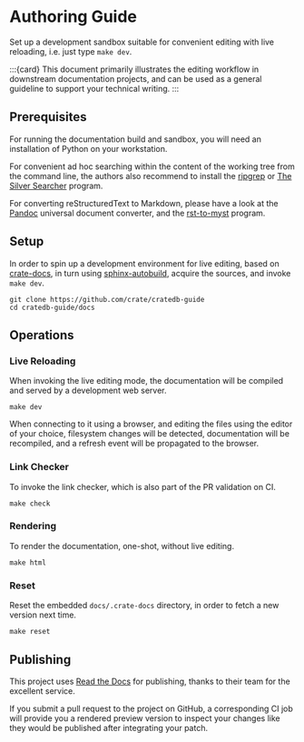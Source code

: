 # Authoring Guide

Set up a development sandbox suitable for convenient editing with live
reloading, i.e. just type `make dev`.

:::{card}
This document primarily illustrates the editing workflow in downstream
documentation projects, and can be used as a general guideline to support
your technical writing.
:::


## Prerequisites

For running the documentation build and sandbox, you will need an installation
of Python on your workstation.

For convenient ad hoc searching within the content of the working tree from the
command line, the authors also recommend to install the [ripgrep] or [The
Silver Searcher] program.

For converting reStructuredText to Markdown, please have a look at the [Pandoc]
universal document converter, and the [rst-to-myst] program.


## Setup

In order to spin up a development environment for live editing, based on
[crate-docs], in turn using [sphinx-autobuild], acquire the sources, and
invoke `make dev`.

```shell
git clone https://github.com/crate/cratedb-guide
cd cratedb-guide/docs
```


## Operations

### Live Reloading
When invoking the live editing mode, the documentation will be compiled and
served by a development web server.
```shell
make dev
```
When connecting to it using a browser, and editing the files using the editor
of your choice, filesystem changes will be detected, documentation will be
recompiled, and a refresh event will be propagated to the browser.

### Link Checker
To invoke the link checker, which is also part of the PR validation on CI.
```shell
make check
```

### Rendering
To render the documentation, one-shot, without live editing.
```shell
make html
```

### Reset
Reset the embedded `docs/.crate-docs` directory, in order to fetch a new
version next time.
```shell
make reset
```


## Publishing

This project uses [Read the Docs] for publishing, thanks to their team for
the excellent service.

If you submit a pull request to the project on GitHub, a corresponding CI job
will provide you a rendered preview version to inspect your changes like they
would be published after integrating your patch.


[crate-docs]: https://github.com/crate/crate-docs
[Pandoc]: https://pandoc.org/
[Read the Docs]: https://about.readthedocs.com/
[ripgrep]: https://github.com/burntsushi/ripgrep
[rst-to-myst]: https://github.com/executablebooks/rst-to-myst
[sphinx-autobuild]: https://pypi.org/project/sphinx-autobuild/
[The Silver Searcher]: https://github.com/ggreer/the_silver_searcher
